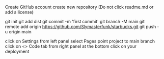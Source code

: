 Create GitHub account
create new repository (Do not click readme.md or add a license)

git init
git add dist
git commit -m 'first commit'
git branch -M main
git remote add origin https://github.com/Slymasterfunk/starbucks.git
git push -u origin main

click on Settings
from left panel select Pages
point project to main branch
click on <> Code tab
from right panel at the bottom click on your deployment
